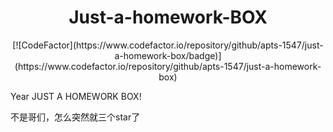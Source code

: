<h1 align="center">Just-a-homework-BOX</h1> 

<p align="center">[![CodeFactor](https://www.codefactor.io/repository/github/apts-1547/just-a-homework-box/badge)](https://www.codefactor.io/repository/github/apts-1547/just-a-homework-box)</p>

Year JUST A HOMEWORK BOX!  

不是哥们，怎么突然就三个star了  
